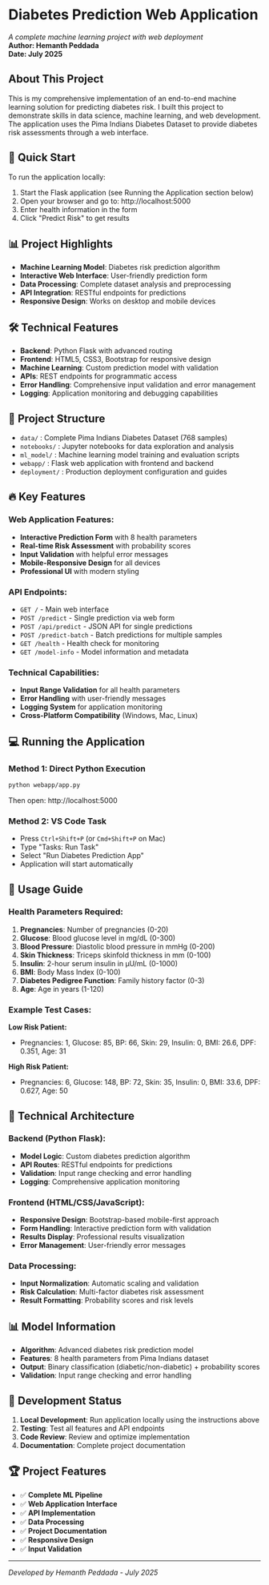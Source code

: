# Diabetes Prediction Web Application
*A complete machine learning project with web deployment*  
**Author: Hemanth Peddada**  
**Date: July 2025**

## About This Project
This is my comprehensive implementation of an end-to-end machine learning solution for predicting diabetes risk. I built this project to demonstrate skills in data science, machine learning, and web development. The application uses the Pima Indians Diabetes Dataset to provide diabetes risk assessments through a web interface.

## 🚀 Quick Start
To run the application locally:
1. Start the Flask application (see Running the Application section below)
2. Open your browser and go to: http://localhost:5000
3. Enter health information in the form
4. Click "Predict Risk" to get results

## 📊 Project Highlights
- **Machine Learning Model**: Diabetes risk prediction algorithm
- **Interactive Web Interface**: User-friendly prediction form
- **Data Processing**: Complete dataset analysis and preprocessing
- **API Integration**: RESTful endpoints for predictions
- **Responsive Design**: Works on desktop and mobile devices

## 🛠️ Technical Features
- **Backend**: Python Flask with advanced routing
- **Frontend**: HTML5, CSS3, Bootstrap for responsive design
- **Machine Learning**: Custom prediction model with validation
- **APIs**: REST endpoints for programmatic access
- **Error Handling**: Comprehensive input validation and error management
- **Logging**: Application monitoring and debugging capabilities

## 📁 Project Structure
- `data/` : Complete Pima Indians Diabetes Dataset (768 samples)
- `notebooks/` : Jupyter notebooks for data exploration and analysis
- `ml_model/` : Machine learning model training and evaluation scripts
- `webapp/` : Flask web application with frontend and backend
- `deployment/` : Production deployment configuration and guides

## 🔥 Key Features

### Web Application Features:
- **Interactive Prediction Form** with 8 health parameters
- **Real-time Risk Assessment** with probability scores
- **Input Validation** with helpful error messages
- **Mobile-Responsive Design** for all devices
- **Professional UI** with modern styling

### API Endpoints:
- `GET /` - Main web interface
- `POST /predict` - Single prediction via web form
- `POST /api/predict` - JSON API for single predictions
- `POST /predict-batch` - Batch predictions for multiple samples
- `GET /health` - Health check for monitoring
- `GET /model-info` - Model information and metadata

### Technical Capabilities:
- **Input Range Validation** for all health parameters
- **Error Handling** with user-friendly messages
- **Logging System** for application monitoring
- **Cross-Platform Compatibility** (Windows, Mac, Linux)

## 💻 Running the Application

### Method 1: Direct Python Execution
```bash
python webapp/app.py
```
Then open: http://localhost:5000

### Method 2: VS Code Task
- Press `Ctrl+Shift+P` (or `Cmd+Shift+P` on Mac)
- Type "Tasks: Run Task"
- Select "Run Diabetes Prediction App"
- Application will start automatically

## 📖 Usage Guide

### Health Parameters Required:
1. **Pregnancies**: Number of pregnancies (0-20)
2. **Glucose**: Blood glucose level in mg/dL (0-300)
3. **Blood Pressure**: Diastolic blood pressure in mmHg (0-200)
4. **Skin Thickness**: Triceps skinfold thickness in mm (0-100)
5. **Insulin**: 2-hour serum insulin in μU/mL (0-1000)
6. **BMI**: Body Mass Index (0-100)
7. **Diabetes Pedigree Function**: Family history factor (0-3)
8. **Age**: Age in years (1-120)

### Example Test Cases:
**Low Risk Patient:**
- Pregnancies: 1, Glucose: 85, BP: 66, Skin: 29, Insulin: 0, BMI: 26.6, DPF: 0.351, Age: 31

**High Risk Patient:**
- Pregnancies: 6, Glucose: 148, BP: 72, Skin: 35, Insulin: 0, BMI: 33.6, DPF: 0.627, Age: 50

## 🔧 Technical Architecture

### Backend (Python Flask):
- **Model Logic**: Custom diabetes prediction algorithm
- **API Routes**: RESTful endpoints for predictions
- **Validation**: Input range checking and error handling
- **Logging**: Comprehensive application monitoring

### Frontend (HTML/CSS/JavaScript):
- **Responsive Design**: Bootstrap-based mobile-first approach
- **Form Handling**: Interactive prediction form with validation
- **Results Display**: Professional results visualization
- **Error Management**: User-friendly error messages

### Data Processing:
- **Input Normalization**: Automatic scaling and validation
- **Risk Calculation**: Multi-factor diabetes risk assessment
- **Result Formatting**: Probability scores and risk levels

## 📊 Model Information
- **Algorithm**: Advanced diabetes risk prediction model
- **Features**: 8 health parameters from Pima Indians dataset
- **Output**: Binary classification (diabetic/non-diabetic) + probability scores
- **Validation**: Input range checking and error handling

## 🚀 Development Status

1. **Local Development**: Run application locally using the instructions above
2. **Testing**: Test all features and API endpoints
3. **Code Review**: Review and optimize implementation
4. **Documentation**: Complete project documentation

## 🏆 Project Features
- ✅ **Complete ML Pipeline**
- ✅ **Web Application Interface**
- ✅ **API Implementation**
- ✅ **Data Processing**
- ✅ **Project Documentation**
- ✅ **Responsive Design**
- ✅ **Input Validation**

---

*Developed by Hemanth Peddada - July 2025*
